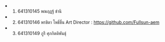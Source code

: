 - 1. 641310145 พณฤฏฐ์ ชำนิ 
- 2. 641310146 พรชิตา โพธิ์ชื่น Art Director : https://github.com/Fullsun-aem
- 3. 641310149 ภูรี ศุภกิตติพันธุ์
